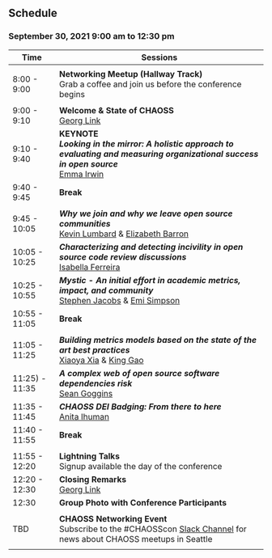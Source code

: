 ## Schedule
### September 30, 2021 9:00 am to 12:30 pm

|Time|Sessions|
|---|---|
| | | 
| 8:00 - 9:00|**Networking Meetup (Hallway Track)**<br>Grab a coffee and join us before the conference begins|
| | |
| 9:00 - 9:10|**Welcome & State of CHAOSS**<br>[Georg Link](#user-content-georg-link)|
| 9:10 - 9:40|**KEYNOTE<br>_Looking in the mirror: A holistic approach to evaluating and measuring organizational success in open source_**<br>[Emma Irwin](#user-content-emma-irwin)|
| 9:40 - 9:45|**Break**|
| | |
| 9:45 - 10:05|_**Why we join and why we leave open source communities**_<br>[Kevin Lumbard](#user-content-kevin-lumbard) & [Elizabeth Barron](#user-content-elizabeth-barron)|
|10:05 - 10:25|_**Characterizing and detecting incivility in open source code review discussions**_<br>[Isabella Ferreira](#user-content-isabella-ferreira)|
|10:25 - 10:55|_**Mystic - An initial effort in academic metrics, impact, and community**_<br>[Stephen Jacobs](#user-content-stephen-jacobs) & [Emi Simpson](#user-content-emi-simpson)|
|10:55 - 11:05|**Break**|
| | |
|11:05 - 11:25|_**Building metrics models based on the state of the art best practices**_<br>[Xiaoya Xia](#user-content-xiaoya-xia) & [King Gao](#user-content-king-gao)|
|11:25) - 11:35|_**A complex web of open source software dependencies risk**_<br>[Sean Goggins](#user-content-sean-goggins)|
|11:35 - 11:45|_**CHAOSS DEI Badging: From there to here**_<br>[Anita Ihuman](#user-content-anita-ihuman)|
|11:40 - 11:55|**Break**|
| | |
|11:55 - 12:20|**Lightning Talks**<br>Signup available the day of the conference|
|12:20 - 12:30|**Closing Remarks**<br>[Georg Link](#user-content-georg-link)|
|12:30|**Group Photo with Conference Participants**|
| | |
|TBD|**CHAOSS Networking Event**<br>Subscribe to the #CHAOSScon [Slack Channel](https://join.slack.com/t/chaoss-workspace/shared_invite/zt-r65szij9-QajX59hkZUct82b0uACA6g) for news about CHAOSS meetups in Seattle|
| | |

